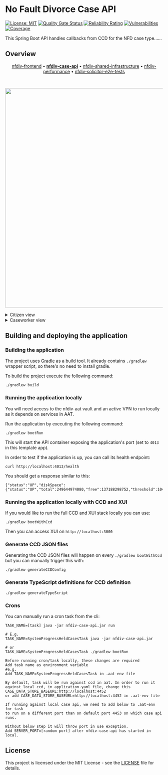 # No Fault Divorce Case API
[![License: MIT](https://img.shields.io/badge/License-MIT-yellow.svg)](https://opensource.org/licenses/MIT) [![Quality Gate Status](https://sonarcloud.io/api/project_badges/measure?project=uk.gov.hmcts.reform%3Anfdiv-case-api&metric=alert_status)](https://sonarcloud.io/summary/new_code?id=uk.gov.hmcts.reform%3Anfdiv-case-api) [![Reliability Rating](https://sonarcloud.io/api/project_badges/measure?project=uk.gov.hmcts.reform%3Anfdiv-case-api&metric=reliability_rating)](https://sonarcloud.io/summary/new_code?id=uk.gov.hmcts.reform%3Anfdiv-case-api) [![Vulnerabilities](https://sonarcloud.io/api/project_badges/measure?project=uk.gov.hmcts.reform%3Anfdiv-case-api&metric=vulnerabilities)](https://sonarcloud.io/summary/new_code?id=uk.gov.hmcts.reform%3Anfdiv-case-api) [![Coverage](https://sonarcloud.io/api/project_badges/measure?project=uk.gov.hmcts.reform%3Anfdiv-case-api&metric=coverage)](https://sonarcloud.io/summary/new_code?id=uk.gov.hmcts.reform%3Anfdiv-case-api)

This Spring Boot API handles callbacks from CCD for the NFD case type......

## Overview

<p align="center">
<a href="https://github.com/hmcts/nfdiv-frontend">nfdiv-frontend</a> • <b><a href="https://github.com/hmcts/nfdiv-case-api">nfdiv-case-api</a></b> • <a href="https://github.com/hmcts/nfdiv-shared-infrastructure">nfdiv-shared-infrastructure</a> • <a href="https://github.com/hmcts/nfdiv-performance">nfdiv-performance</a> • <a href="https://github.com/hmcts/nfdiv-solicitor-e2e-tests">nfdiv-solicitor-e2e-tests</a>
</p>

<br>

<p align="center">
  <img src="https://raw.githubusercontent.com/hmcts/reform-api-docs/master/docs/c4/nfdiv/images/structurizr-nfdiv-overview.png" width="700"/>
</p>

<details>
<summary>Citizen view</summary>
<img src="https://raw.githubusercontent.com/hmcts/reform-api-docs/master/docs/c4/nfdiv/images/structurizr-nfdiv-citizen.png" width="600">
</details>
<details>
<summary>Caseworker view</summary>
<img src="https://raw.githubusercontent.com/hmcts/reform-api-docs/master/docs/c4/nfdiv/images/structurizr-nfdiv-caseworker.png" width="600">
</details>

## Building and deploying the application

### Building the application

The project uses [Gradle](https://gradle.org) as a build tool. It already contains
`./gradlew` wrapper script, so there's no need to install gradle.

To build the project execute the following command:

    ./gradlew build

### Running the application locally

You will need access to the nfdiv-aat vault and an active VPN to run locally as it depends on services in AAT.

Run the application by executing the following command:

    ./gradlew bootRun

This will start the API container exposing the application's port
(set to `4013` in this template app).

In order to test if the application is up, you can call its health endpoint:

    curl http://localhost:4013/health

You should get a response similar to this:

    {"status":"UP","diskSpace":{"status":"UP","total":249644974080,"free":137188298752,"threshold":10485760}}

### Running the application locally with CCD and XUI

If you would like to run the full CCD and XUI stack locally you can use:

    ./gradlew bootWithCcd

Then you can access XUI on `http://localhost:3000`

### Generate CCD JSON files

Generating the CCD JSON files will happen on every `./gradlew bootWithCcd` but you can manually trigger this with:

    ./gradlew generateCCDConfig

### Generate TypeScript definitions for CCD definition

    ./gradlew generateTypeScript

### Crons

You can manually run a cron task from the cli:

```
TASK_NAME=[task] java -jar nfdiv-case-api.jar run

# E.g.
TASK_NAME=SystemProgressHeldCasesTask java -jar nfdiv-case-api.jar

# or
TASK_NAME=SystemProgressHeldCasesTask ./gradlew bootRun

Before running cron/task locally, these changes are required
Add task name as environment variable
#e.g.
Add TASK_NAME=SystemProgressHeldCasesTask in .aat-env file

By default, task will be run against ccd in aat. In order to run it 
against local ccd, in application.yaml file, change this CASE_DATA_STORE_BASEURL:http://localhost:4452
or add CASE_DATA_STORE_BASEURL=http://localhost:4452 in .aat-env file

If running against local case api, we need to add below to .aat-env for task
to run on a different port than on default port 4453 on which case api runs.

Without below step it will throw port in use exception.
Add SERVER_PORT=[random port] after nfdiv-case-api has started in local.
```

## License 

This project is licensed under the MIT License - see the [LICENSE](LICENSE) file for details.
